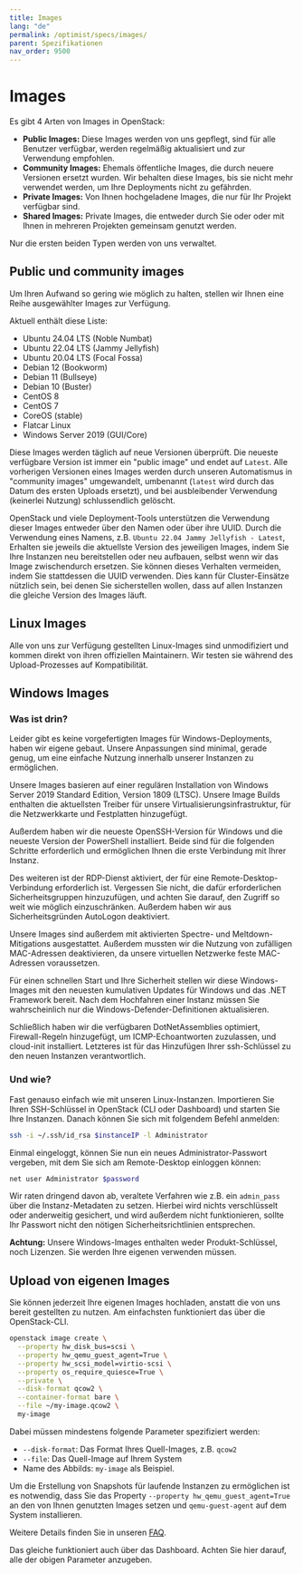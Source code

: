 ```yaml
---
title: Images
lang: "de"
permalink: /optimist/specs/images/
parent: Spezifikationen
nav_order: 9500
---
```


# Images

Es gibt 4 Arten von Images in OpenStack:

- **Public Images:** Diese Images werden von uns gepflegt, sind für alle Benutzer verfügbar, werden regelmäßig aktualisiert und zur Verwendung empfohlen.
- **Community Images:** Ehemals öffentliche Images, die durch neuere Versionen ersetzt wurden. Wir behalten diese Images, bis sie nicht mehr verwendet werden, um Ihre Deployments nicht zu gefährden.
- **Private Images:** Von Ihnen hochgeladene Images, die nur für Ihr Projekt verfügbar sind.
- **Shared Images:** Private Images, die entweder durch Sie oder oder mit Ihnen in mehreren Projekten gemeinsam genutzt werden.

Nur die ersten beiden Typen werden von uns verwaltet.

## Public und community images

Um Ihren Aufwand so gering wie möglich zu halten, stellen wir Ihnen eine Reihe ausgewählter Images zur Verfügung.

Aktuell enthält diese Liste:

- Ubuntu 24.04 LTS (Noble Numbat)
- Ubuntu 22.04 LTS (Jammy Jellyfish)
- Ubuntu 20.04 LTS (Focal Fossa)
- Debian 12 (Bookworm)
- Debian 11 (Bullseye)
- Debian 10 (Buster)
- CentOS 8
- CentOS 7
- CoreOS (stable)
- Flatcar Linux
- Windows Server 2019 (GUI/Core)

Diese Images werden täglich auf neue Versionen überprüft. Die neueste verfügbare Version ist immer ein "public image" und endet auf `Latest`. Alle vorherigen Versionen eines Images werden durch unseren Automatismus in "community images" umgewandelt, umbenannt (`latest` wird durch das Datum des ersten Uploads ersetzt), und bei ausbleibender Verwendung (keinerlei Nutzung) schlussendlich gelöscht.

OpenStack und viele Deployment-Tools unterstützen die Verwendung dieser Images entweder über den Namen oder über ihre UUID. Durch die Verwendung eines Namens, z.B. `Ubuntu 22.04 Jammy Jellyfish - Latest`, Erhalten sie jeweils die aktuellste Version des jeweiligen Images, indem Sie Ihre Instanzen neu bereitstellen oder neu aufbauen, selbst wenn wir das Image zwischendurch ersetzen. Sie können dieses Verhalten vermeiden, indem Sie stattdessen die UUID verwenden. Dies kann für Cluster-Einsätze nützlich sein, bei denen Sie sicherstellen wollen, dass auf allen Instanzen die gleiche Version des Images läuft.

## Linux Images

Alle von uns zur Verfügung gestellten Linux-Images sind unmodifiziert und kommen direkt von ihren offiziellen Maintainern. Wir testen sie während des Upload-Prozesses auf Kompatibilität.

## Windows Images

### Was ist drin?

Leider gibt es keine vorgefertigten Images für Windows-Deployments, haben wir eigene gebaut. Unsere Anpassungen sind minimal, gerade genug, um eine einfache Nutzung innerhalb unserer Instanzen zu ermöglichen.

Unsere Images basieren auf einer regulären Installation von Windows Server 2019 Standard Edition, Version 1809 (LTSC). Unsere Image Builds enthalten die aktuellsten Treiber für unsere Virtualisierungsinfrastruktur, für die Netzwerkkarte und Festplatten hinzugefügt.

Außerdem haben wir die neueste OpenSSH-Version für Windows und die neueste Version der PowerShell installiert. Beide sind für die folgenden Schritte erforderlich und ermöglichen Ihnen die erste Verbindung mit Ihrer Instanz.

Des weiteren ist der RDP-Dienst aktiviert, der für eine Remote-Desktop-Verbindung erforderlich ist. Vergessen Sie nicht, die dafür erforderlichen Sicherheitsgruppen hinzuzufügen, und achten Sie darauf, den Zugriff so weit wie möglich einzuschränken. Außerdem haben wir aus Sicherheitsgründen AutoLogon deaktiviert.

Unsere Images sind außerdem mit aktivierten Spectre- und Meltdown-Mitigations ausgestattet. Außerdem mussten wir die Nutzung von zufälligen MAC-Adressen deaktivieren, da unsere virtuellen Netzwerke feste MAC-Adressen voraussetzen.

Für einen schnellen Start und Ihre Sicherheit stellen wir diese Windows-Images mit den neuesten kumulativen Updates für Windows und das .NET Framework bereit. Nach dem Hochfahren einer Instanz müssen Sie wahrscheinlich nur die Windows-Defender-Definitionen aktualisieren.

Schließlich haben wir die verfügbaren DotNetAssemblies optimiert, Firewall-Regeln hinzugefügt, um ICMP-Echoantworten zuzulassen, und cloud-init installiert. Letzteres ist für das Hinzufügen Ihrer ssh-Schlüssel zu den neuen Instanzen verantwortlich.

### Und wie?

Fast genauso einfach wie mit unseren Linux-Instanzen. Importieren Sie Ihren SSH-Schlüssel in OpenStack (CLI oder Dashboard) und starten Sie Ihre Instanzen. Danach können Sie sich mit folgendem Befehl anmelden:

```bash
ssh -i ~/.ssh/id_rsa $instanceIP -l Administrator
```

Einmal eingeloggt, können Sie nun ein neues Administrator-Passwort vergeben, mit dem Sie sich am Remote-Desktop einloggen können:

```bash
net user Administrator $password
```

Wir raten dringend davon ab, veraltete Verfahren wie z.B. ein `admin_pass` über die Instanz-Metadaten zu setzen. Hierbei wird nichts verschlüsselt oder anderweitig gesichert, und wird außerdem nicht funktionieren, sollte Ihr Passwort nicht den nötigen Sicherheitsrichtlinien entsprechen.

**Achtung:** Unsere Windows-Images enthalten weder Produkt-Schlüssel, noch Lizenzen. Sie werden Ihre eigenen verwenden müssen.

## Upload von eigenen Images

Sie können jederzeit Ihre eigenen Images hochladen, anstatt die von uns bereit gestellten zu nutzen. Am einfachsten funktioniert das über die OpenStack-CLI.

```bash
openstack image create \
  --property hw_disk_bus=scsi \
  --property hw_qemu_guest_agent=True \
  --property hw_scsi_model=virtio-scsi \
  --property os_require_quiesce=True \
  --private \
  --disk-format qcow2 \
  --container-format bare \
  --file ~/my-image.qcow2 \
  my-image
```

Dabei müssen mindestens folgende Parameter spezifiziert werden:

- `--disk-format`: Das Format Ihres Quell-Images, z.B. `qcow2`
- `--file`: Das Quell-Image auf Ihrem System
- Name des Abbilds: `my-image` als Beispiel.

Um die Erstellung von Snapshots für laufende Instanzen zu ermöglichen ist es notwendig, dass Sie das Property `--property hw_qemu_guest_agent=True` an den von Ihnen genutzten Images setzen und `qemu-guest-agent` auf dem System installieren.

Weitere Details finden Sie in unseren [FAQ](https://docs.gec.io/de/optimist/faq/#warum-kann-ich-keinen-snapshot-einer-laufenden-instance-erstellen).

Das gleiche funktioniert auch über das Dashboard. Achten Sie hier darauf, alle der obigen Parameter anzugeben.
